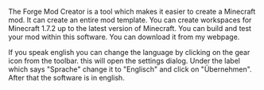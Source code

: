 The Forge Mod Creator is a tool which makes it easier to create a Minecraft mod. It can create an entire mod template. You can create workspaces for Minecraft 1.7.2 up to the latest version of Minecraft. You can build and test your mod within this software. You can download it from my webpage.

If you speak english you can change the language by clicking on the gear icon from the toolbar. this will open the settings dialog. Under the label which says "Sprache" change it to "Englisch" and click on "Übernehmen". After that the software is in english.
